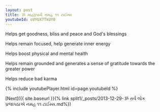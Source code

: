 ```yaml
---
layout: post
title: ૐ માહરૂપાયૈ નમહ ૧૧ ટાઈમ્સ
youtubeId: oVYUX7TkUY0
---
```

 
 
Helps get goodness, bliss and peace and God's blessings
 
Helps remain focused, help generate inner energy 
 
Helps boost physical and mental health 
 
Helps remain grounded and generates a sense of gratitude towards the greater power 
 
Helps reduce bad karma
 
 
 
 


{% include youtubePlayer.html id=page.youtubeId %}
 
[Next]({{ site.baseurl }}{% link  split1/_posts/2013-12-29-ૐ સર્વ લોક પ્રજાપઠાએ નમહ ૧૧ ટાઈમ્સ.md%})
 
